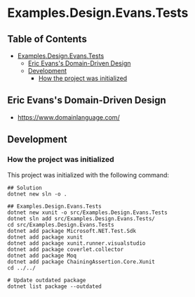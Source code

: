 # Examples.Design.Evans.Tests

## Table of Contents <!-- omit in toc -->

- [Examples.Design.Evans.Tests](#examplesdesignevanstests)
  - [Eric Evans's Domain-Driven Design](#eric-evanss-domain-driven-design)
  - [Development](#development)
    - [How the project was initialized](#how-the-project-was-initialized)

## Eric Evans's Domain-Driven Design

- <https://www.domainlanguage.com/>

## Development

### How the project was initialized

This project was initialized with the following command:

```shell
## Solution
dotnet new sln -o .

## Examples.Design.Evans.Tests
dotnet new xunit -o src/Examples.Design.Evans.Tests
dotnet sln add src/Examples.Design.Evans.Tests/
cd src/Examples.Design.Evans.Tests
dotnet add package Microsoft.NET.Test.Sdk
dotnet add package xunit
dotnet add package xunit.runner.visualstudio
dotnet add package coverlet.collector
dotnet add package Moq
dotnet add package ChainingAssertion.Core.Xunit
cd ../../

# Update outdated package
dotnet list package --outdated
```
